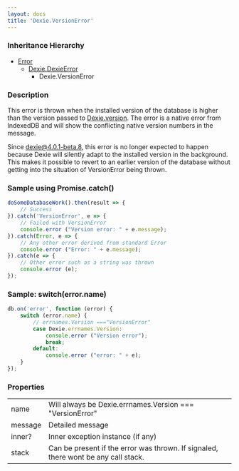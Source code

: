 ```yaml
---
layout: docs
title: 'Dexie.VersionError'
---
```


### Inheritance Hierarchy

* [Error](https://developer.mozilla.org/en-US/docs/Web/JavaScript/Reference/Global_Objects/Error)
  * [Dexie.DexieError](/docs/DexieErrors/DexieError)
    * Dexie.VersionError

### Description 

This error is thrown when the installed version of the database is higher than the version passed to [Dexie.version](/docs/Dexie/Dexie.version()). The error is a native error from IndexedDB and will show the conflicting native version numbers in the message.

Since dexie@4.0.1-beta.8, this error is no longer expected to happen because Dexie will silently adapt to the installed version in the background. This makes it possible to revert to an earlier version of the database without getting into the situation of VersionError being thrown.

### Sample using Promise.catch()

```javascript
doSomeDatabaseWork().then(result => {
    // Success
}).catch('VersionError', e => {
    // Failed with VersionError
    console.error ("Version error: " + e.message);
}).catch(Error, e => {
    // Any other error derived from standard Error
    console.error ("Error: " + e.message);
}).catch(e => {
    // Other error such as a string was thrown
    console.error (e);
});
```

### Sample: switch(error.name)

```javascript
db.on('error', function (error) {
    switch (error.name) {
        // errnames.Version ==="VersionError"
        case Dexie.errnames.Version:
            console.error ("Version error");
            break;
        default:
            console.error ("error: " + e);
    }
});
```

### Properties

<table>
<tr><td>name</td><td>Will always be Dexie.errnames.Version === "VersionError"</td></tr>
<tr><td>message</td><td>Detailed message</td></tr>
<tr><td>inner?</td><td>Inner exception instance (if any)</td></tr>
<tr><td>stack</td><td>Can be present if the error was thrown. If signaled, there wont be any call stack.</td></tr>
</table>
